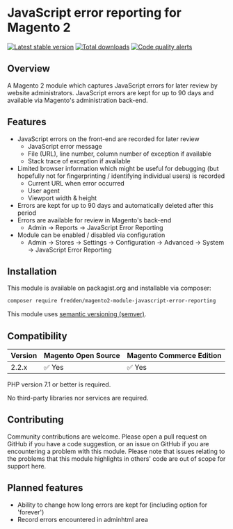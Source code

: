 # JavaScript error reporting for Magento 2

[![Latest stable version](https://img.shields.io/packagist/v/fredden/magento2-module-javascript-error-reporting?style=plastic)](https://packagist.org/packages/fredden/magento2-module-javascript-error-reporting)
[![Total downloads](https://img.shields.io/packagist/dt/fredden/magento2-module-javascript-error-reporting?style=plastic)](https://packagist.org/packages/fredden/magento2-module-javascript-error-reporting/stats)
[![Code quality alerts](https://img.shields.io/lgtm/alerts/g/fredden/magento2-module-javascript-error-reporting.svg?logo=lgtm&style=plastic)](https://lgtm.com/projects/g/fredden/magento2-module-javascript-error-reporting/alerts/)

## Overview
A Magento 2 module which captures JavaScript errors for later review by website administrators.
JavaScript errors are kept for up to 90 days and available via Magento's administration back-end.

## Features
* JavaScript errors on the front-end are recorded for later review
  - JavaScript error message
  - File (URL), line number, column number of exception if available
  - Stack trace of exception if available
* Limited browser information which might be useful for debugging (but hopefully not for fingerprinting / identifying individual users) is recorded
  - Current URL when error occurred
  - User agent
  - Viewport width & height
* Errors are kept for up to 90 days and automatically deleted after this period
* Errors are available for review in Magento's back-end
  - Admin -> Reports -> JavaScript Error Reporting
* Module can be enabled / disabled via configuration
  - Admin -> Stores -> Settings -> Configuration -> Advanced -> System -> JavaScript Error Reporting

## Installation
This module is available on packagist.org and installable via composer:

```sh
composer require fredden/magento2-module-javascript-error-reporting
```

This module uses [semantic versioning (semver)](http://semver.org/).

## Compatibility
|Version|Magento Open Source|Magento Commerce Edition|
|-|-|-|
|2.2.x|:white_check_mark: Yes|:white_check_mark: Yes|

PHP version 7.1 or better is required.

No third-party libraries nor services are required.

## Contributing
Community contributions are welcome.
Please open a pull request on GitHub if you have a code suggestion,
or an issue on GitHub if you are encountering a problem with this module.
Please note that issues relating to the problems that this module highlights in others' code are out of scope for support here.

## Planned features
- Ability to change how long errors are kept for (including option for 'forever')
- Record errors encountered in adminhtml area
